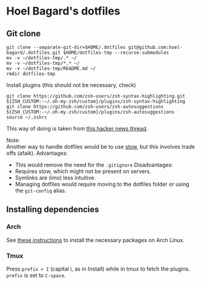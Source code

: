 # Hoel Bagard's dotfiles

## Git clone

```console
git clone --separate-git-dir=$HOME/.dotfiles git@github.com:hoel-bagard/.dotfiles.git $HOME/dotfiles-tmp --recurse-submodules
mv -v ~/dotfiles-tmp/.* ~/
mv -v ~/dotfiles-tmp/*.* ~/
mv -v ~/dotfiles-tmp/README.md ~/
rmdir dotfiles-tmp
```

Install plugins (this should not be necessary, check)

```console
git clone https://github.com/zsh-users/zsh-syntax-highlighting.git ${ZSH_CUSTOM:-~/.oh-my-zsh/custom}/plugins/zsh-syntax-highlighting
git clone https://github.com/zsh-users/zsh-autosuggestions ${ZSH_CUSTOM:-~/.oh-my-zsh/custom}/plugins/zsh-autosuggestions
source ~/.zshrc
```

This way of doing is taken from [this hacker news thread](https://news.ycombinator.com/item?id=11071754).

Note:\
Another way to handle dotfiles would be to use [stow](https://www.gnu.org/software/stow/), but this involves trade offs (afaik).
Advantages:
- This would remove the need for the `.gitignore`
Disadvantages:
- Requires stow, which might not be present on servers.
- Symlinks are (imo) less intuitive.
- Managing dotfiles would require moving to the dotfiles folder or using the `git-config` alias.

## Installing dependencies
### Arch
See [these instructions](https://github.com/hoel-bagard/arch-cheatsheet/blob/master/4-shell.md) to install the necessary packages on Arch Linux.

### Tmux
Press `prefix + I` (capital i, as in Install) while in tmux to fetch the plugins. `prefix` is set to `C-space`.
